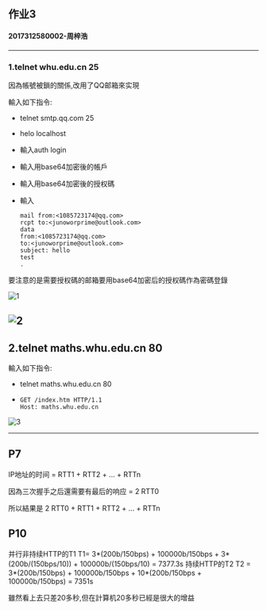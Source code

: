 ## 作业3

#### 2017312580002-周梓浩

------

### 1.telnet whu.edu.cn 25

因為帳號被鎖的關係,改用了QQ邮箱來实現

輸入如下指令:

- telnet smtp.qq.com 25

- helo localhost

- 輸入auth login

- 輸入用base64加密後的帳戶

- 輸入用base64加密後的授权碼

- 輸入

  ```
  mail from:<1085723174@qq.com>
  rcpt to:<junoworprime@outlook.com>
  data
  from:<1085723174@qq.com>
  to:<junoworprime@outlook.com>
  subject: hello
  test
  .
  ```

要注意的是需要授权碼的邮箱要用base64加密后的授权碼作為密碼登錄

![1](https://github.com/20192021855-DCAN/HOMEWORK-3/blob/master/2017312580002/1.jpg?raw=true)

![2](https://github.com/20192021855-DCAN/HOMEWORK-3/blob/master/2017312580002/2.png?raw=true)
------

## 2.telnet maths.whu.edu.cn 80

輸入如下指令:

- telnet maths.whu.edu.cn 80

- ```
  GET /index.htm HTTP/1.1
  Host: maths.whu.edu.cn
  ```

![3](https://github.com/20192021855-DCAN/HOMEWORK-3/blob/master/2017312580002/3.png?raw=true)

------

## P7

IP地址的时间 = RTT1 + RTT2 + … + RTTn

因為三次握手之后還需要有最后的响应 = 2 RTT0

 所以結果是 2 RTT0 + RTT1 + RTT2 + … + RTTn

## P10

并行非持续HTTP的T1 
T1= 3*(200b/150bps) + 100000b/150bps + 3*(200b/(150bps/10)) + 100000b/(150bps/10) = 7377.3s 
持续HTTP的T2 
T2 = 3*(200b/150bps) + 100000b/150bps + 10*(200b/150bps + 100000b/150bps) = 7351s

雖然看上去只差20多秒,但在計算机20多秒已經是很大的增益


